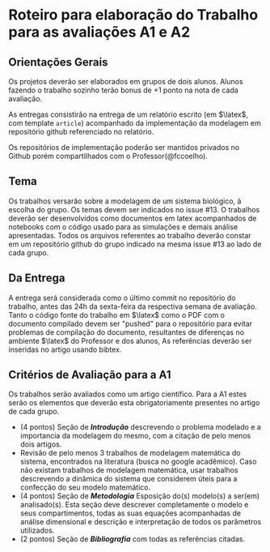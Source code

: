 # Roteiro para elaboração do Trabalho para as avaliações A1 e A2

## Orientações Gerais

Os projetos deverão ser elaborados em grupos de dois alunos. Alunos fazendo o trabalho sozinho terão bonus de +1 ponto na nota de cada avaliação.

As entregas consistirão na entrega de um relatório escrito (em $\latex$, com template `article`) acompanhado da implementação da modelagem em repositório github referenciado no relatório. 

Os repositórios de implementação poderão ser mantidos privados no Github porém compartilhados com o Professor(@fccoelho).

## Tema

Os trabalhos versarão sobre a modelagem de um sistema biológico, à escolha do grupo. Os temas devem ser indicados no issue #13. O trabalhos deverão ser desenvolvidos como documentos em latex acompanhados de notebooks com o código usado para as simulações e demais análise apresentadas. Todos os arquivos referentes ao trabalho deverão constar em um repositório github do grupo indicado na mesma issue #13 ao lado de cada grupo.

## Da Entrega

A entrega será considerada como o último commit no repositório do trabalho, antes das 24h da sexta-feira da respectiva semana de avaliação. Tanto o código fonte do trabalho em $\latex$ como o PDF com o documento compilado devem ser "pushed" para o repositório para evitar problemas de compilação do documento, resultantes de diferenças no ambiente $\latex$ do Professor e dos alunos, As referências deverão ser inseridas no artigo usando bibtex.

## Critérios de Avaliação para a A1

Os trabalhos serão avaliados como um artigo científico. Para a A1 estes serão os elementos que deverão esta obrigatoriamente presentes no artigo de cada grupo.

* (4 pontos) Seção de ***Introdução*** descrevendo o problema modelado e a importancia da modelagem do mesmo, com a citação de pelo menos dois artigos.
* Revisão de pelo menos 3 trabalhos de modelagem matemática do sistema, encontrados na literatura (busca no google acadêmico). Caso não existam trabalhos de modelagem matemática, usar trabalhos descrevendo a dinâmica do sistema que considerem úteis para a confecção do seu modelo matemático.
* (4 pontos) Seção de ***Metodologia*** Esposição do(s) modelo(s) a ser(em) analisado(s). Esta seção deve descrever completamente o modelo e seus compartimentos, todas as suas equações acompanhadas de análise dimensional e descrição e interpretação de todos os parâmetros utilizados. 
* (2 pontos) Seção de ***Bibliografia*** com todas as referências citadas.